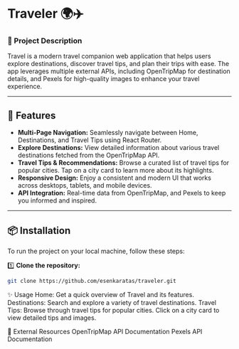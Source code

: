 # Traveler 🌍✈️

### 📌 Project Description

Travel is a modern travel companion web application that helps users explore destinations, discover travel tips, and plan their trips with ease. The app leverages multiple external APIs, including OpenTripMap for destination details, and Pexels for high-quality images to enhance your travel experience.

---

## 🚀 Features

- **Multi-Page Navigation:** Seamlessly navigate between Home, Destinations, and Travel Tips using React Router.
- **Explore Destinations:** View detailed information about various travel destinations fetched from the OpenTripMap API.
- **Travel Tips & Recommendations:** Browse a curated list of travel tips for popular cities. Tap on a city card to learn more about its highlights.
- **Responsive Design:** Enjoy a consistent and modern UI that works across desktops, tablets, and mobile devices.
- **API Integration:** Real-time data from OpenTripMap, and Pexels to keep you informed and inspired.

---

## 📦 Installation

To run the project on your local machine, follow these steps:

1️⃣ **Clone the repository:**

```bash
git clone https://github.com/esenkaratas/traveler.git
```

✨ Usage
Home: Get a quick overview of Travel and its features.
Destinations: Search and explore a variety of travel destinations.
Travel Tips: Browse through travel tips for popular cities. Click on a city card to view detailed tips and images.

🔗 External Resources
OpenTripMap API Documentation
Pexels API Documentation
